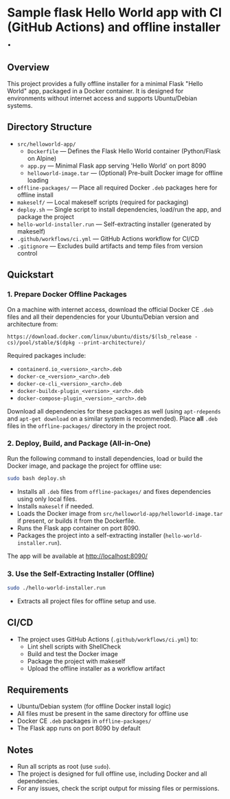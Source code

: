 # Sample flask Hello World app with CI (GitHub Actions) and offline installer .

## Overview

This project provides a fully offline installer for a minimal Flask "Hello World" app, packaged in a Docker container. It is designed for environments without internet access and supports Ubuntu/Debian systems.

## Directory Structure

- `src/helloworld-app/`
  - `Dockerfile` — Defines the Flask Hello World container (Python/Flask on Alpine)
  - `app.py` — Minimal Flask app serving 'Hello World' on port 8090
  - `helloworld-image.tar` — (Optional) Pre-built Docker image for offline loading
- `offline-packages/` — Place all required Docker `.deb` packages here for offline install
- `makeself/` — Local makeself scripts (required for packaging)
- `deploy.sh` — Single script to install dependencies, load/run the app, and package the project
- `hello-world-installer.run` — Self-extracting installer (generated by makeself)
- `.github/workflows/ci.yml` — GitHub Actions workflow for CI/CD
- `.gitignore` — Excludes build artifacts and temp files from version control

## Quickstart

### 1. Prepare Docker Offline Packages

On a machine with internet access, download the official Docker CE `.deb` files and all their dependencies for your Ubuntu/Debian version and architecture from:

```
https://download.docker.com/linux/ubuntu/dists/$(lsb_release -cs)/pool/stable/$(dpkg --print-architecture)/ 
```

Required packages include:
- `containerd.io_<version>_<arch>.deb`
- `docker-ce_<version>_<arch>.deb`
- `docker-ce-cli_<version>_<arch>.deb`
- `docker-buildx-plugin_<version>_<arch>.deb`
- `docker-compose-plugin_<version>_<arch>.deb`

Download all dependencies for these packages as well (using `apt-rdepends` and `apt-get download` on a similar system is recommended). Place **all** `.deb` files in the `offline-packages/` directory in the project root.

### 2. Deploy, Build, and Package (All-in-One)

Run the following command to install dependencies, load or build the Docker image, and package the project for offline use:

```sh
sudo bash deploy.sh
```
- Installs all `.deb` files from `offline-packages/` and fixes dependencies using only local files.
- Installs `makeself` if needed.
- Loads the Docker image from `src/helloworld-app/helloworld-image.tar` if present, or builds it from the Dockerfile.
- Runs the Flask app container on port 8090.
- Packages the project into a self-extracting installer (`hello-world-installer.run`).

The app will be available at [http://localhost:8090/](http://localhost:8090/)

### 3. Use the Self-Extracting Installer (Offline)

```sh
sudo ./hello-world-installer.run
```
- Extracts all project files for offline setup and use.

## CI/CD

- The project uses GitHub Actions (`.github/workflows/ci.yml`) to:
  - Lint shell scripts with ShellCheck
  - Build and test the Docker image
  - Package the project with makeself
  - Upload the offline installer as a workflow artifact

## Requirements

- Ubuntu/Debian system (for offline Docker install logic)
- All files must be present in the same directory for offline use
- Docker CE `.deb` packages in `offline-packages/`
- The Flask app runs on port 8090 by default

## Notes

- Run all scripts as root (use `sudo`).
- The project is designed for full offline use, including Docker and all dependencies.
- For any issues, check the script output for missing files or permissions.